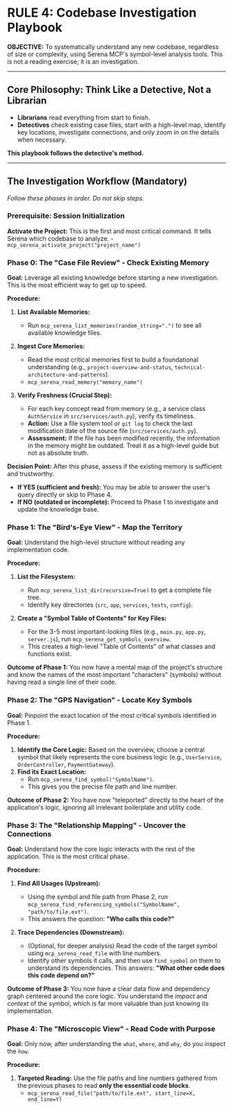 # RULE 4: Codebase Investigation Playbook

**OBJECTIVE:** To systematically understand any new codebase, regardless of size or complexity, using Serena MCP's symbol-level analysis tools. This is not a reading exercise; it is an investigation.

---

## Core Philosophy: Think Like a Detective, Not a Librarian

- **Librarians** read everything from start to finish.
- **Detectives** check existing case files, start with a high-level map, identify key locations, investigate connections, and only zoom in on the details when necessary.

**This playbook follows the detective's method.**

---

## The Investigation Workflow (Mandatory)

*Follow these phases in order. Do not skip steps.*

### Prerequisite: Session Initialization
**Activate the Project:** This is the first and most critical command. It tells Serena which codebase to analyze.
    - `mcp_serena_activate_project("project_name")`
    
### Phase 0: The "Case File Review" - Check Existing Memory
**Goal:** Leverage all existing knowledge before starting a new investigation. This is the most efficient way to get up to speed.

**Procedure:**
1.  **List Available Memories:**
    - Run `mcp_serena_list_memories(random_string=".")` to see all available knowledge files.

2.  **Ingest Core Memories:**
    - Read the most critical memories first to build a foundational understanding (e.g., `project-overview-and-status`, `technical-architecture-and-patterns`).
    - `mcp_serena_read_memory("memory_name")`

3.  **Verify Freshness (Crucial Step):**
    - For each key concept read from memory (e.g., a service class `AuthService` in `src/services/auth.py`), verify its timeliness.
    - **Action:** Use a file system tool or `git log` to check the last modification date of the source file (`src/services/auth.py`).
    - **Assessment:** If the file has been modified recently, the information in the memory might be outdated. Treat it as a high-level guide but not as absolute truth.

**Decision Point:** After this phase, assess if the existing memory is sufficient and trustworthy.
- **If YES (sufficient and fresh):** You may be able to answer the user's query directly or skip to Phase 4.
- **If NO (outdated or incomplete):** Proceed to Phase 1 to investigate and update the knowledge base.

### Phase 1: The "Bird's-Eye View" - Map the Territory
**Goal:** Understand the high-level structure without reading any implementation code.

**Procedure:**
1.  **List the Filesystem:**
    - Run `mcp_serena_list_dir(recursive=True)` to get a complete file tree.
    - Identify key directories (`src`, `app`, `services`, `tests`, `config`).

2.  **Create a "Symbol Table of Contents" for Key Files:**
    - For the 3-5 most important-looking files (e.g., `main.py`, `app.py`, `server.js`), run `mcp_serena_get_symbols_overview`.
    - This creates a high-level "Table of Contents" of what classes and functions exist.

**Outcome of Phase 1:** You now have a mental map of the project's structure and know the names of the most important "characters" (symbols) without having read a single line of their code.

### Phase 2: The "GPS Navigation" - Locate Key Symbols
**Goal:** Pinpoint the exact location of the most critical symbols identified in Phase 1.

**Procedure:**
1.  **Identify the Core Logic:** Based on the overview, choose a central symbol that likely represents the core business logic (e.g., `UserService`, `OrderController`, `PaymentGateway`).
2.  **Find its Exact Location:**
    - Run `mcp_serena_find_symbol("SymbolName")`.
    - This gives you the precise file path and line number.

**Outcome of Phase 2:** You have now "teleported" directly to the heart of the application's logic, ignoring all irrelevant boilerplate and utility code.

### Phase 3: The "Relationship Mapping" - Uncover the Connections
**Goal:** Understand how the core logic interacts with the rest of the application. This is the most critical phase.

**Procedure:**
1.  **Find All Usages (Upstream):**
    - Using the symbol and file path from Phase 2, run `mcp_serena_find_referencing_symbols("SymbolName", "path/to/file.ext")`.
    - This answers the question: **"Who calls this code?"**

2.  **Trace Dependencies (Downstream):**
    - (Optional, for deeper analysis) Read the code of the target symbol using `mcp_serena_read_file` with line numbers.
    - Identify other symbols it calls, and then use `find_symbol` on them to understand its dependencies. This answers: **"What other code does this code depend on?"**

**Outcome of Phase 3:** You now have a clear data flow and dependency graph centered around the core logic. You understand the *impact* and *context* of the symbol, which is far more valuable than just knowing its implementation.

### Phase 4: The "Microscopic View" - Read Code with Purpose
**Goal:** Only now, after understanding the `what`, `where`, and `why`, do you inspect the `how`.

**Procedure:**
1.  **Targeted Reading:** Use the file paths and line numbers gathered from the previous phases to read **only the essential code blocks**.
    - `mcp_serena_read_file("path/to/file.ext", start_line=X, end_line=Y)`
